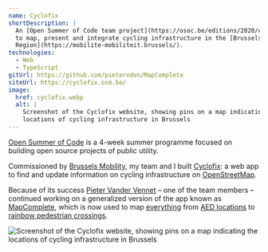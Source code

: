 ```yaml
---
name: Cyclofix
shortDescription: |
  An [Open Summer of Code team project](https://osoc.be/editions/2020/cyclofix) 
  to map, present and integrate cycling infrastructure in the [Brussels Capital 
  Region](https://mobilite-mobiliteit.brussels/).
technologies:
  - Web
  - TypeScript
gitUrl: https://github.com/pietervdvn/MapComplete
siteUrl: https://cyclofix.osm.be/
image:
  href: cyclofix.webp
  alt: |
    Screenshot of the Cyclofix website, showing pins on a map indicating the
    locations of cycling infrastructure in Brussels
---
```


[Open Summer of Code](https://osoc.be/) is a 4-week summer programme focused on
building open source projects of public utility.

Commissioned by [Brussels Mobility](https://mobilite-mobiliteit.brussels), my
team and I built [Cyclofix](https://cyclofix.osm.be/map/): a web app to find and
update information on cycling infrastructure on
[OpenStreetMap](https://www.openstreetmap.org/about).

Because of its success [Pieter Vander Vennet](https://github.com/pietervdvn) –
one of the team members – continued working on a generalized version of the app
known as [MapComplete](https://pietervdvn.github.io/MapComplete/), which is now
used to map [everything](https://mapcomplete.osm.be/) from [AED
locations](https://mapcomplete.osm.be/aed.html) to [rainbow pedestrian
crossings](https://mapcomplete.osm.be/rainbow_crossings.html). 

![Screenshot of the Cyclofix website, showing pins on a map indicating the
    locations of cycling infrastructure in Brussels](cyclofix.webp
    "The Cyclofix website showing cycling infrastructure in Brussels")